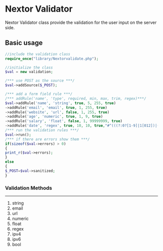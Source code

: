 Nextor Validator
===============

Nextor Validator class provide the validation for the user input on the server side. 


Basic usage
------------
```php
//include the validation class
require_once("library/Nextorvalidate.php"); 

//initialize the class
$val = new validation;

/*** use POST as the source ***/
$val->addSource($_POST);

/*** add a form field rule ***/
/*** addRule('name', 'type', required, min, max, trim, regex)***/
$val->addRule('name', 'string', true, 5, 255, true)
->addRule('email', 'email', true, 1, 255, true)
->addRule('website', 'url', false, 1, 255, true)
->addRule('age', 'numeric', true, 1, 9, true)
->addRule('salary', 'float', false, 1, 99999999, true)
->addRule('date', 'regex', true, 10, 10, true,"#^(((?:0?[1-9]|1[012])|(?:0?[1-9]|[12][0-9]|3[01])|([a-zA-Z]+))([.,]?[-.\\\/\s]))?(((?:0?[1-9]|1[012])|(?:0?[1-9]|[12][0-9]|3[01])|([a-zA-Z]+))([.,]?[-.\\\/\s]))?((?:20|19)[0-9]{2})$#");
/*** run the validation rules ***/
$val->run();
/*** if there are errors show them ***/
if(sizeof($val->errors) > 0)
{
print_r($val->errors);
}
else
{
$_POST=$val->sanitized;
}
```

### Validation Methods
----------------------
1. string
2. email
3. url
4. numeric
5. float
6. regex
7. ipv4
8. ipv6
9. bool